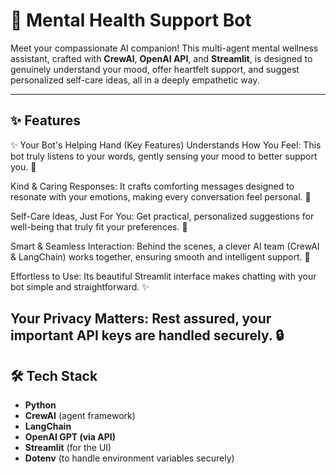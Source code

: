 # 🧠 Mental Health Support Bot

Meet your compassionate AI companion! This multi-agent mental wellness assistant, crafted with **CrewAI**, **OpenAI API**, and **Streamlit**, is designed to genuinely understand your mood, offer heartfelt support, and suggest personalized self-care ideas, all in a deeply empathetic way.

---

## ✨ Features

✨ Your Bot's Helping Hand (Key Features)
Understands How You Feel: This bot truly listens to your words, gently sensing your mood to better support you. 💖

Kind & Caring Responses: It crafts comforting messages designed to resonate with your emotions, making every conversation feel personal. 💬

Self-Care Ideas, Just For You: Get practical, personalized suggestions for well-being that truly fit your preferences. 🌿

Smart & Seamless Interaction: Behind the scenes, a clever AI team (CrewAI & LangChain) works together, ensuring smooth and intelligent support. 🧠

Effortless to Use: Its beautiful Streamlit interface makes chatting with your bot simple and straightforward. ✨

Your Privacy Matters: Rest assured, your important API keys are handled securely. 🔒
---



## 🛠️ Tech Stack

- **Python**
- **CrewAI** (agent framework)
- **LangChain**
- **OpenAI GPT (via API)**
- **Streamlit** (for the UI)
- **Dotenv** (to handle environment variables securely)

